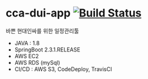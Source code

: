 # cca-dui-app [![Build Status](https://travis-ci.org/JD-PROJ/cca-dui-api.svg?branch=master)](https://travis-ci.org/JD-PROJ/cca-dui-api)
바쁜 현대인싸를 위한 일정관리툴


- JAVA : 1.8
- SpringBoot 2.3.1.RELEASE
- AWS EC2
- AWS RDS (mySql)
- CI/CD : AWS S3, CodeDeploy, TravisCI
